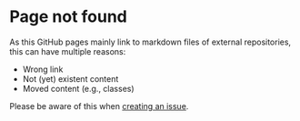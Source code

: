 # Page not found

As this GitHub pages mainly link to markdown files of external repositories, this can have multiple reasons:
- Wrong link
- Not (yet) existent content
- Moved content (e.g., classes)

Please be aware of this when [creating an issue](https://github.com/eclipse-dataspaceconnector/docs/issues).
